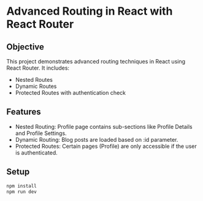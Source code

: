 # Advanced Routing in React with React Router

## Objective
This project demonstrates advanced routing techniques in React using React Router. It includes:
- Nested Routes
- Dynamic Routes
- Protected Routes with authentication check

## Features
- Nested Routing: Profile page contains sub-sections like Profile Details and Profile Settings.
- Dynamic Routing: Blog posts are loaded based on :id parameter.
- Protected Routes: Certain pages (Profile) are only accessible if the user is authenticated.

## Setup
```bash
npm install
npm run dev